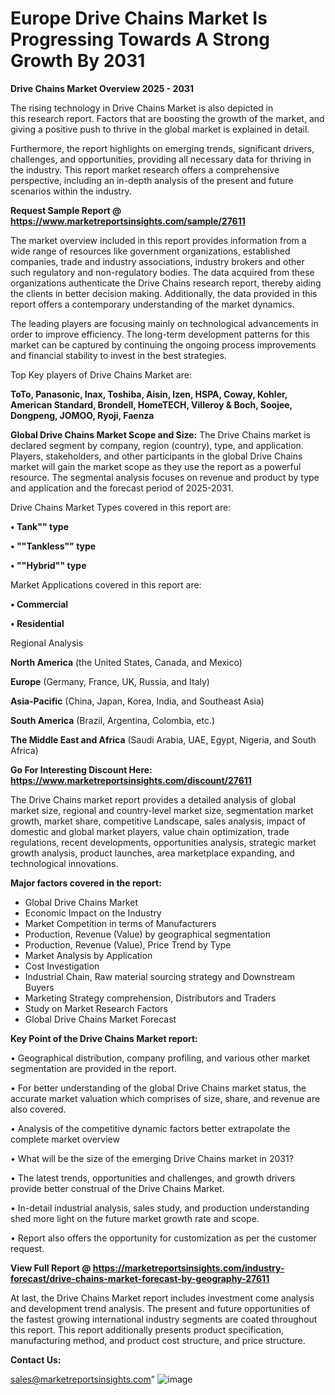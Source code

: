 # Europe Drive Chains Market Is Progressing Towards A Strong Growth By 2031

<Strong> Drive Chains Market Overview 2025 - 2031</strong>

The rising technology in Drive Chains Market is also depicted in this research report. Factors that are boosting the growth of the market, and giving a positive push to thrive in the global market is explained in detail.

Furthermore, the report highlights on emerging trends, significant drivers, challenges, and opportunities, providing all necessary data for thriving in the industry. This report market research offers a comprehensive perspective, including an in-depth analysis of the present and future scenarios within the industry.

<strong>Request Sample Report @ <a href=https://www.marketreportsinsights.com/sample/27611>https://www.marketreportsinsights.com/sample/27611</a></strong>

The market overview included in this report provides information from a wide range of resources like government organizations, established companies, trade and industry associations, industry brokers and other such regulatory and non-regulatory bodies. The data acquired from these organizations authenticate the Drive Chains research report, thereby aiding the clients in better decision making. Additionally, the data provided in this report offers a contemporary understanding of the market dynamics.

The leading players are focusing mainly on technological advancements in order to improve efficiency. The long-term development patterns for this market can be captured by continuing the ongoing process improvements and financial stability to invest in the best strategies.

Top Key players of Drive Chains Market are:

<strong>ToTo, Panasonic, Inax, Toshiba, Aisin, Izen, HSPA, Coway, Kohler, American Standard, Brondell, HomeTECH, Villeroy & Boch, Soojee, Dongpeng, JOMOO, Ryoji, Faenza</strong>

<strong><b>Global Drive Chains Market Scope and Size:</b></strong>
The Drive Chains market is declared segment by company, region (country), type, and application. Players, stakeholders, and other participants in the global Drive Chains market will gain the market scope as they use the report as a powerful resource. The segmental analysis focuses on revenue and product by type and application and the forecast period of 2025-2031.

Drive Chains Market Types covered in this report are:

<strong>• Tank"" type

• ""Tankless"" type

• ""Hybrid"" type</strong>

Market Applications covered in this report are:

<strong>• Commercial

• Residential</strong> 

Regional Analysis

<strong>North America</strong> (the United States, Canada, and Mexico)

<strong>Europe</strong> (Germany, France, UK, Russia, and Italy)

<strong>Asia-Pacific</strong> (China, Japan, Korea, India, and Southeast Asia)

<strong>South America</strong> (Brazil, Argentina, Colombia, etc.)

<strong>The Middle East and Africa</strong> (Saudi Arabia, UAE, Egypt, Nigeria, and South Africa)

<strong>Go For Interesting Discount Here: <a href=https://www.marketreportsinsights.com/discount/27611>https://www.marketreportsinsights.com/discount/27611</a></strong>

The Drive Chains market report provides a detailed analysis of global market size, regional and country-level market size, segmentation market growth, market share, competitive Landscape, sales analysis, impact of domestic and global market players, value chain optimization, trade regulations, recent developments, opportunities analysis, strategic market growth analysis, product launches, area marketplace expanding, and technological innovations.

<strong><b>Major factors covered in the report:</b></strong>
<ul>
  <li>Global Drive Chains Market </li>
  <li>Economic Impact on the Industry</li>
  <li>Market Competition in terms of Manufacturers</li>
  <li>Production, Revenue (Value) by geographical segmentation</li>
  <li>Production, Revenue (Value), Price Trend by Type</li>
  <li>Market Analysis by Application</li>
  <li>Cost Investigation</li>
  <li>Industrial Chain, Raw material sourcing strategy and Downstream Buyers</li>
  <li>Marketing Strategy comprehension, Distributors and Traders</li>
  <li>Study on Market Research Factors</li>
  <li>Global Drive Chains Market Forecast</li>
</ul>

<strong><b>Key Point of the Drive Chains Market report:</b></strong>

• Geographical distribution, company profiling, and various other market segmentation are provided in the report.

• For better understanding of the global Drive Chains market status, the accurate market valuation which comprises of size, share, and revenue are also covered.

• Analysis of the competitive dynamic factors better extrapolate the complete market overview

• What will be the size of the emerging Drive Chains market in 2031?

• The latest trends, opportunities and challenges, and growth drivers provide better construal of the Drive Chains Market.

• In-detail industrial analysis, sales study, and production understanding shed more light on the future market growth rate and scope.

• Report also offers the opportunity for customization as per the customer request.

<strong><b>View Full Report @ <a href=https://marketreportsinsights.com/industry-forecast/drive-chains-market-forecast-by-geography-27611>https://marketreportsinsights.com/industry-forecast/drive-chains-market-forecast-by-geography-27611</a></b></strong>


At last, the Drive Chains Market report includes investment come analysis and development trend analysis. The present and future opportunities of the fastest growing international industry segments are coated throughout this report. This report additionally presents product specification, manufacturing method, and product cost structure, and price structure.

<strong>Contact Us:</strong>

sales@marketreportsinsights.com"
![image](https://github.com/user-attachments/assets/f4c44031-6b4d-47b1-918c-88b4558ca77d)
